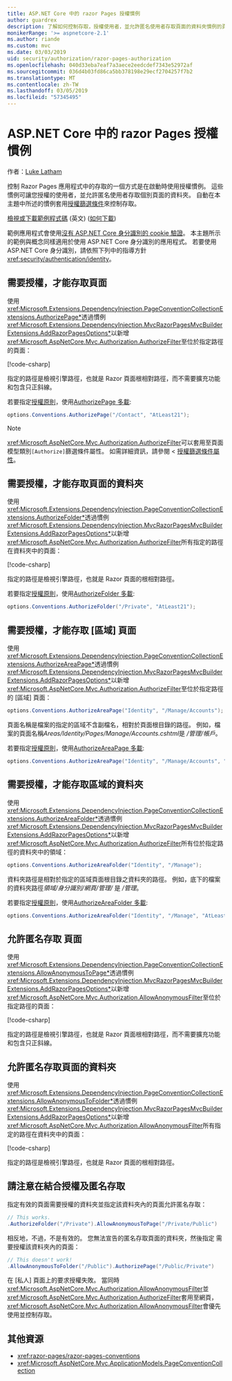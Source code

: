 ```yaml
---
title: ASP.NET Core 中的 razor Pages 授權慣例
author: guardrex
description: 了解如何控制存取，授權使用者，並允許匿名使用者存取頁面的資料夾慣例的頁面。
monikerRange: '>= aspnetcore-2.1'
ms.author: riande
ms.custom: mvc
ms.date: 03/03/2019
uid: security/authorization/razor-pages-authorization
ms.openlocfilehash: 040d33eba7eaf7a3aece2eedcdef7343e52972af
ms.sourcegitcommit: 036d4b03fd86ca5bb378198e29ecf2704257f7b2
ms.translationtype: MT
ms.contentlocale: zh-TW
ms.lasthandoff: 03/05/2019
ms.locfileid: "57345495"
---
```

# <a name="razor-pages-authorization-conventions-in-aspnet-core"></a>ASP.NET Core 中的 razor Pages 授權慣例

作者：[Luke Latham](https://github.com/guardrex)

控制 Razor Pages 應用程式中的存取的一個方式是在啟動時使用授權慣例。 這些慣例可讓您授權的使用者，並允許匿名使用者存取個別頁面的資料夾。 自動在本主題中所述的慣例套用[授權篩選條件](xref:mvc/controllers/filters#authorization-filters)來控制存取。

[檢視或下載範例程式碼](https://github.com/aspnet/Docs/tree/master/aspnetcore/security/authorization/razor-pages-authorization/samples) \(英文\) ([如何下載](xref:index#how-to-download-a-sample))

範例應用程式會使用[沒有 ASP.NET Core 身分識別的 cookie 驗證](xref:security/authentication/cookie)。 本主題所示的範例與概念同樣適用於使用 ASP.NET Core 身分識別的應用程式。 若要使用 ASP.NET Core 身分識別，請依照下列中的指導方針<xref:security/authentication/identity>。

## <a name="require-authorization-to-access-a-page"></a>需要授權，才能存取頁面

使用<xref:Microsoft.Extensions.DependencyInjection.PageConventionCollectionExtensions.AuthorizePage*>透過慣例<xref:Microsoft.Extensions.DependencyInjection.MvcRazorPagesMvcBuilderExtensions.AddRazorPagesOptions*>以新增<xref:Microsoft.AspNetCore.Mvc.Authorization.AuthorizeFilter>至位於指定路徑的頁面：

[!code-csharp[](razor-pages-authorization/samples/2.x/AuthorizationSample/Startup.cs?name=snippet1&highlight=2,4)]

指定的路徑是檢視引擎路徑，也就是 Razor 頁面根相對路徑，而不需要擴充功能和包含只正斜線。

若要指定[授權原則](xref:security/authorization/policies)，使用[AuthorizePage 多載](xref:Microsoft.Extensions.DependencyInjection.PageConventionCollectionExtensions.AuthorizePage*):

```csharp
options.Conventions.AuthorizePage("/Contact", "AtLeast21");
```

> [!NOTE]
> <xref:Microsoft.AspNetCore.Mvc.Authorization.AuthorizeFilter>可以套用至頁面模型類別`[Authorize]`篩選條件屬性。 如需詳細資訊，請參閱 <<c0> [ 授權篩選條件屬性](xref:razor-pages/filter#authorize-filter-attribute)。

## <a name="require-authorization-to-access-a-folder-of-pages"></a>需要授權，才能存取頁面的資料夾

使用<xref:Microsoft.Extensions.DependencyInjection.PageConventionCollectionExtensions.AuthorizeFolder*>透過慣例<xref:Microsoft.Extensions.DependencyInjection.MvcRazorPagesMvcBuilderExtensions.AddRazorPagesOptions*>以新增<xref:Microsoft.AspNetCore.Mvc.Authorization.AuthorizeFilter>所有指定的路徑在資料夾中的頁面：

[!code-csharp[](razor-pages-authorization/samples/2.x/AuthorizationSample/Startup.cs?name=snippet1&highlight=2,5)]

指定的路徑是檢視引擎路徑，也就是 Razor 頁面的根相對路徑。

若要指定[授權原則](xref:security/authorization/policies)，使用[AuthorizeFolder 多載](xref:Microsoft.Extensions.DependencyInjection.PageConventionCollectionExtensions.AuthorizeFolder*):

```csharp
options.Conventions.AuthorizeFolder("/Private", "AtLeast21");
```

## <a name="require-authorization-to-access-an-area-page"></a>需要授權，才能存取 [區域] 頁面

使用<xref:Microsoft.Extensions.DependencyInjection.PageConventionCollectionExtensions.AuthorizeAreaPage*>透過慣例<xref:Microsoft.Extensions.DependencyInjection.MvcRazorPagesMvcBuilderExtensions.AddRazorPagesOptions*>以新增<xref:Microsoft.AspNetCore.Mvc.Authorization.AuthorizeFilter>至位於指定路徑的 [區域] 頁面：

```csharp
options.Conventions.AuthorizeAreaPage("Identity", "/Manage/Accounts");
```

頁面名稱是檔案的指定的區域不含副檔名，相對於頁面根目錄的路徑。 例如，檔案的頁面名稱*Areas/Identity/Pages/Manage/Accounts.cshtml*是 */管理/帳戶*。

若要指定[授權原則](xref:security/authorization/policies)，使用[AuthorizeAreaPage 多載](xref:Microsoft.Extensions.DependencyInjection.PageConventionCollectionExtensions.AuthorizeAreaPage*):

```csharp
options.Conventions.AuthorizeAreaPage("Identity", "/Manage/Accounts", "AtLeast21");
```

## <a name="require-authorization-to-access-a-folder-of-areas"></a>需要授權，才能存取區域的資料夾

使用<xref:Microsoft.Extensions.DependencyInjection.PageConventionCollectionExtensions.AuthorizeAreaFolder*>透過慣例<xref:Microsoft.Extensions.DependencyInjection.MvcRazorPagesMvcBuilderExtensions.AddRazorPagesOptions*>以新增<xref:Microsoft.AspNetCore.Mvc.Authorization.AuthorizeFilter>所有位於指定路徑的資料夾中的領域：

```csharp
options.Conventions.AuthorizeAreaFolder("Identity", "/Manage");
```

資料夾路徑是相對於指定的區域頁面根目錄之資料夾的路徑。 例如，底下的檔案的資料夾路徑*領域/身分識別/網頁/管理/* 是 */管理*。

若要指定[授權原則](xref:security/authorization/policies)，使用[AuthorizeAreaFolder 多載](xref:Microsoft.Extensions.DependencyInjection.PageConventionCollectionExtensions.AuthorizeAreaFolder*):

```csharp
options.Conventions.AuthorizeAreaFolder("Identity", "/Manage", "AtLeast21");
```

## <a name="allow-anonymous-access-to-a-page"></a>允許匿名存取 頁面

使用<xref:Microsoft.Extensions.DependencyInjection.PageConventionCollectionExtensions.AllowAnonymousToPage*>透過慣例<xref:Microsoft.Extensions.DependencyInjection.MvcRazorPagesMvcBuilderExtensions.AddRazorPagesOptions*>以新增<xref:Microsoft.AspNetCore.Mvc.Authorization.AllowAnonymousFilter>至位於指定路徑的頁面：

[!code-csharp[](razor-pages-authorization/samples/2.x/AuthorizationSample/Startup.cs?name=snippet1&highlight=2,6)]

指定的路徑是檢視引擎路徑，也就是 Razor 頁面根相對路徑，而不需要擴充功能和包含只正斜線。

## <a name="allow-anonymous-access-to-a-folder-of-pages"></a>允許匿名存取頁面的資料夾

使用<xref:Microsoft.Extensions.DependencyInjection.PageConventionCollectionExtensions.AllowAnonymousToFolder*>透過慣例<xref:Microsoft.Extensions.DependencyInjection.MvcRazorPagesMvcBuilderExtensions.AddRazorPagesOptions*>以新增<xref:Microsoft.AspNetCore.Mvc.Authorization.AllowAnonymousFilter>所有指定的路徑在資料夾中的頁面：

[!code-csharp[](razor-pages-authorization/samples/2.x/AuthorizationSample/Startup.cs?name=snippet1&highlight=2,7)]

指定的路徑是檢視引擎路徑，也就是 Razor 頁面的根相對路徑。

## <a name="note-on-combining-authorized-and-anonymous-access"></a>請注意在結合授權及匿名存取

指定有效的頁面需要授權的資料夾並指定該資料夾內的頁面允許匿名存取：

```csharp
// This works.
.AuthorizeFolder("/Private").AllowAnonymousToPage("/Private/Public")
```

相反地，不過，不是有效的。 您無法宣告的匿名存取頁面的資料夾，然後指定 需要授權該資料夾內的頁面：

```csharp
// This doesn't work!
.AllowAnonymousToFolder("/Public").AuthorizePage("/Public/Private")
```

在 [私人] 頁面上的要求授權失敗。 當同時<xref:Microsoft.AspNetCore.Mvc.Authorization.AllowAnonymousFilter>並<xref:Microsoft.AspNetCore.Mvc.Authorization.AuthorizeFilter>套用至網頁，<xref:Microsoft.AspNetCore.Mvc.Authorization.AllowAnonymousFilter>會優先使用並控制存取。

## <a name="additional-resources"></a>其他資源

* <xref:razor-pages/razor-pages-conventions>
* <xref:Microsoft.AspNetCore.Mvc.ApplicationModels.PageConventionCollection>
